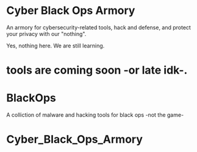 # Cyber Black Ops Armory

An armory for cybersecurity-related tools, hack and defense, and protect your privacy with our "nothing".

Yes, nothing here. We are still learning.

tools are coming soon -or late idk-.
=======
# BlackOps
A colliction of malware and hacking tools for black ops -not the game-
# Cyber_Black_Ops_Armory
